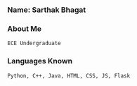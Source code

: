 ### Name: Sarthak Bhagat
### About Me 
    ECE Undergraduate
### Languages Known
    Python, C++, Java, HTML, CSS, JS, Flask
